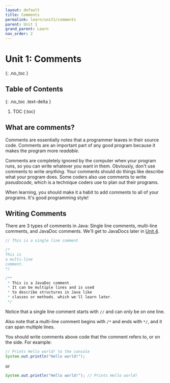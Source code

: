 ```yaml
---
layout: default
title: Comments
permalink: learn/unit1/comments
parent: Unit 1
grand_parent: Learn
nav_order: 2
---
```


<!-- prettier-ignore-start -->

# Unit 1: Comments
{: .no_toc }

## Table of Contents
{: .no_toc .text-delta }

1. TOC
{:toc}

<!-- prettier-ignore-end -->

## What are comments?

Comments are essentially notes that a programmer leaves in their source code.
Comments are an important part of any good program because it makes the program
more _readable_.

Comments are completely ignored by the computer when your program runs, so you
can write whatever you want in them. Obviously, don't use comments to write
_anything_. Your comments should do things like describe what your program does.
Some coders also use comments to write _pseudocode_, which is a technique coders
use to plan out their programs.

When learning, you should make it a habit to add comments to all of your
programs. It's good programming style!

## Writing Comments

There are 3 types of comments in Java: Single line comments, multi-line
comments, and JavaDoc comments. We'll get to JavaDocs later in
[Unit 4](/learn-code/learn/unit4).

```java
// This is a single line comment

/*
This is
a multi-line
comment.
*/

/**
 * This is a JavaDoc comment.
 * It can be multiple lines and is used
 * to describe structures in Java like
 * classes or methods, which we'll learn later.
 */
```

Notice that a single line comment starts with `//` and can only be on one line.

Also note that a multi-line comment begins with `/*` and ends with `*/`, and it
can span multiple lines.

You should write comments above code that the comment refers to, or on the side.
For example:

```java
// Prints Hello world! to the console
System.out.println("Hello world!");
```

or

```java
System.out.println("Hello world!"); // Prints Hello world!
```
